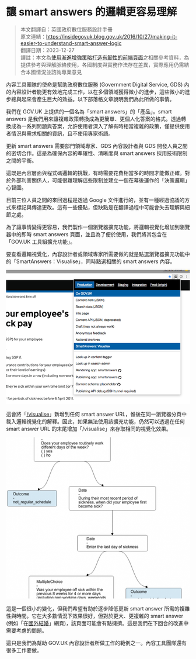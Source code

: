 # 讓 smart answers 的邏輯更容易理解

> 本文翻譯自：英國政府數位服務設計手冊  
> 原文連結：https://insidegovuk.blog.gov.uk/2016/10/27/making-it-easier-to-understand-smart-answer-logic  
> 翻譯日期：2023-12-27  
> 譯註：本文為[使用漸進增強策略打造有韌性的前端頁面](../accessbility/using-progressive-enhancement.md)之相關參考資料，為提供參考與理解脈絡使用，各國制度與實務作法存在差異，實際應用仍需結合本國情況並諮詢專業意見  

內容工具團隊的使命是幫助政府數位服務 (Government Digital Service, GDS) 內的內容設計者能更有效地完成工作，以在多個領域獲得微小的進步，這些微小的進步總與起來會產生巨大的效益。以下部落格文章說明我們為此所做的事情。

我們在 GOV.UK 上提供的一個名為「smart answers」的「產品」。smart answers 是我們用來讓複雜政策轉換成為更簡單、更個人化答案的格式。透過轉換成為一系列問題與答案，允許使用者深入了解有時相當複雜的政策，僅提供使用者情況與需求相關的資訊，且不使用專家術語。

更新 smart answers 需要部門領域專家、GDS 內容設計者與 GDS 開發人員之間的密切合作。這是為確保內容的準確性、清晰度與 smart answers 採用技術限制之間的平衡。

這既是內容層面與程式碼邏輯的挑戰，有時需要花費相當多的時間才能做正確。對於外部利害關係人，可能很難理解這些限制並建立一個在幕後運作的「決策邏輯」心智圖。

目前三位人員之間的來回過程是透過 Google 文件進行的，並有一種經過協議的方式來標記與傳達更改。這有一些優點，但缺點是在翻譯過程中可能會失去理解與細節之處。

為了讓事情變得更容易，我們製作一個瀏覽器擴充功能，將邏輯視覺化增加到瀏覽器中的即時 smart answers 頁面，並且為了便於使用，我們將其包含在「GOV.UK 工具組擴充功能」。

要查看邏輯視覺化，內容設計者或領域專家所需要做的就是點選瀏覽器擴充功能中的「SmartAnswers：Visualise」，同時點選相關的 smart answers 內容。

![](./img/smart-answer-01.png)

這會將「[/visualise](https://www.gov.uk/calculate-statutory-sick-pay/visualise)」新增到任何 smart answer URL，惟後在同一瀏覽器分頁中載入邏輯視覺化的解釋。因此，如果無法使用該擴充功能，仍然可以透過在任何 smart answer URL 的末尾增加「/visualise」來存取相同的視覺化效果。

![](./img/smart-answer-02.png)

這是一個很小的變化，但我們希望有助於逐步降低更新 smart answer 所需的複雜性與時間。它在大多數情況下效果很好，但對於更大、更複雜的 smart answer (例如「在[國外結婚](https://www.gov.uk/marriage-abroad)」網頁)，該頁面可能會有點擁擠。這是我們在下回合的改進中需要考慮的問題。

這只是我們為幫助 GOV.UK 內容設計者所做工作的範例之一。內容工具團隊還有很多工作要做。
